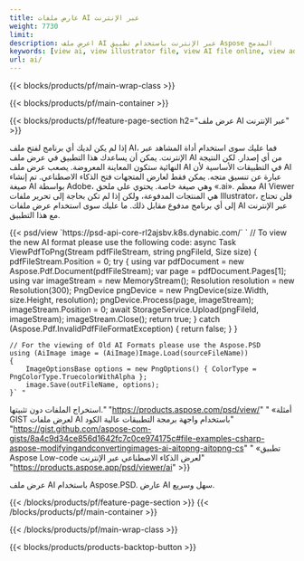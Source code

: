 ```yaml
---
title: عارض ملفات AI عبر الإنترنت
weight: 7730
limit: 
description: اعرض ملف AI عبر الإنترنت باستخدام تطبيق Aspose المدمج
keywords: [view ai, view illustrator file, view AI file online, view adobe illustrator, ai file preview, ai format view]
url: ai/
---
```


{{< blocks/products/pf/main-wrap-class >}}


{{< blocks/products/pf/main-container >}}

{{< blocks/products/pf/feature-page-section h2="عرض ملف AI عبر الإنترنت" >}}
<p>إذا لم يكن لديك أي برنامج لفتح ملف AI، فما عليك سوى استخدام أداة المشاهد عبر الإنترنت. يمكن أن يساعدك هذا التطبيق في عرض ملف AI من أي إصدار. لكن النتيجة النهائية ستكون المعاينة المعروضة. يصعب عرض ملف AI في التطبيقات الأساسية لأن AI عبارة عن تنسيق متجه. يمكن فقط لعارض المتجهات فتح الذكاء الاصطناعي. تم إنشاء صيغة AI بواسطة Adobe، وهي صيغة خاصة. يحتوي على ملحق «.ai». معظم AI Viewer هي المنتجات المدفوعة، ولكن إذا لم تكن بحاجة إلى تحرير ملفات Illustrator، فلن تحتاج إلى أي برنامج مدفوع مقابل ذلك. ما عليك سوى استخدام عرض ملفات AI عبر الإنترنت مع هذا التطبيق.</p>
{{< psd/view `https://psd-api-core-rl2ajsbv.k8s.dynabic.com/` 
`	// To view the new AI format please use the following code:
	async Task<bool> ViewPdfToPng(Stream pdfFileStream, string pngFileId, Size size)
	{
		pdfFileStream.Position = 0;
		try
		{
			using var pdfDocument = new Aspose.Pdf.Document(pdfFileStream);
			var page = pdfDocument.Pages[1];
			using var imageStream = new MemoryStream();
			Resolution resolution = new Resolution(300);
			PngDevice pngDevice = new PngDevice(size.Width, size.Height, resolution);
			pngDevice.Process(page, imageStream);
			imageStream.Position = 0;
			await StorageService.Upload(pngFileId, imageStream);
			imageStream.Close();
			return true;
		}
		catch (Aspose.Pdf.InvalidPdfFileFormatException)
		{
			return false;
		}
	}
	
	// For the viewing of Old AI Formats please use the Aspose.PSD
	using (AiImage image = (AiImage)Image.Load(sourceFileName))
	{
		ImageOptionsBase options = new PngOptions() { ColorType = PngColorType.TruecolorWithAlpha };
		image.Save(outFileName, options);
	}` "
استخراج الملفات دون تثبيتها." "https://products.aspose.com/psd/view/" "
«أمثلة GIST لعرض ملفات AI باستخدام واجهة برمجة التطبيقات عالية الكود" "https://gist.github.com/aspose-com-gists/8a4c9d34ce856d1642fc7c0ce974175c#file-examples-csharp-aspose-modifyingandconvertingimages-ai-aitopng-aitopng-cs" "
«تطبيق Aspose Low-code لعرض الذكاء الاصطناعي عبر الإنترنت" "https://products.aspose.app/psd/viewer/ai" >}}
<p>عرض ملف AI باستخدام Aspose.PSD. عارض AI سهل وسريع.</p>
{{< /blocks/products/pf/feature-page-section >}}
{{< /blocks/products/pf/main-container >}}


{{< /blocks/products/pf/main-wrap-class >}}

{{< blocks/products/products-backtop-button >}}
